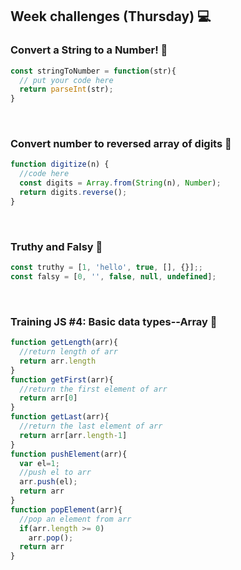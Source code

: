 <h2>Week challenges (Thursday) 💻</h2>

<h3>Convert a String to a Number! 📝</h3>

```js
const stringToNumber = function(str){
  // put your code here
  return parseInt(str);
}
```

</br>

<h3>Convert number to reversed array of digits 📝</h3>

```js
function digitize(n) {
  //code here  
  const digits = Array.from(String(n), Number);
  return digits.reverse();
}
```

</br>

<h3>Truthy and Falsy 📝</h3>

```js
const truthy = [1, 'hello', true, [], {}];;
const falsy = [0, '', false, null, undefined];

```

</br>

<h3>Training JS #4: Basic data types--Array 📝</h3>

```js
function getLength(arr){
  //return length of arr
  return arr.length
}
function getFirst(arr){
  //return the first element of arr
  return arr[0]
}
function getLast(arr){
  //return the last element of arr
  return arr[arr.length-1]
}
function pushElement(arr){
  var el=1;
  //push el to arr
  arr.push(el);
  return arr
}
function popElement(arr){
  //pop an element from arr
  if(arr.length >= 0)
    arr.pop();
  return arr
}
```

